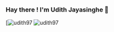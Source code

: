 ### Hay there ! I'm Udith Jayasinghe 👋
<!--
![udith97](https://github-readme-stats.vercel.app/api?username=udith97&count_private=true&hide=stars&include_all_commits=true&line_height=24&show_icons=true&theme=algolia)-->
[![udith97](https://github-readme-stats.vercel.app/api?username=udith97&theme=algolia)
![udith97](https://github-readme-stats.vercel.app/api/top-langs/?username=udith97&layout=compact&langs_count=6&theme=algolia)

<!--
**udith97/udith97** is a ✨ _special_ ✨ repository because its `README.md` (this file) appears on your GitHub profile.

Here are some ideas to get you started:

- 🔭 I’m currently working on ...
- 🌱 I’m currently learning ...
- 👯 I’m looking to collaborate on ...
- 🤔 I’m looking for help with ...
- 💬 Ask me about ...
- 📫 How to reach me: ...
- 😄 Pronouns: ...
- ⚡ Fun fact: ...
-->
